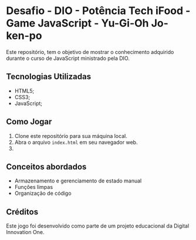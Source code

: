 # Desafio - DIO - Potência Tech iFood - Game JavaScript - Yu-Gi-Oh Jo-ken-po

Este repositório, tem o objetivo de mostrar o conhecimento adquirido durante  o curso de JavaScript ministrado pela DIO.

## Tecnologias Utilizadas

- HTML5;
- CSS3;
- JavaScript;

## Como Jogar

1. Clone este repositório para sua máquina local.
2. Abra o arquivo `index.html` em seu navegador web.
3.

## Conceitos abordados

- Armazenamento e gerenciamento de estado manual
- Funções limpas
- Organização de código


## Créditos

Este jogo foi desenvolvido como parte de um projeto educacional da Digital Innovation One.
